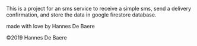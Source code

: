 This is a project for an sms service to receive a simple sms, send a delivery confirmation, and store the data in google firestore database.

made with love by Hannes De Baere

©2019 Hannes De Baere